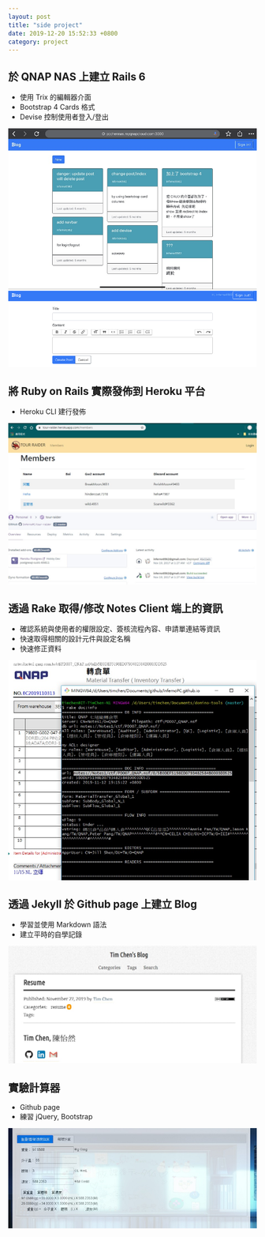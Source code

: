 ```yaml
---
layout: post
title: "side project"
date: 2019-12-20 15:52:33 +0800
category: project
---
```


## <a name="sp_build_rails6_on_nas"></a>於 QNAP NAS 上建立 Rails 6

* 使用 Trix 的編輯器介面
* Bootstrap 4 Cards 格式
* Devise 控制使用者登入/登出

![sp_build_rails6_on_nas](/assets/images/projects/sp_build_rails6_on_nas.jpg)
![sp_trix_editor](/assets/images/projects/sp_trix_editor.jpg)


## <a name="sp_production_on_heroku"></a>將 Ruby on Rails 實際發佈到 Heroku 平台

* Heroku CLI 建行發佈

![sp_production_on_heroku](/assets/images/projects/sp_production_on_heroku.jpg)
![sp_heroku_overview](/assets/images/projects/sp_heroku_overview.jpg)


## <a name="sp_rake_call_notes_com"></a>透過 Rake 取得/修改 Notes Client 端上的資訊

* 確認系統與使用者的權限設定、簽核流程內容、申請單連結等資訊
* 快速取得相關的設計元件與設定名稱
* 快速修正資料

![sp_rake_call_notes_com](/assets/images/projects/sp_rake_call_notes_com.jpg)


## <a name="sp_jekyll_with_github_page"></a>透過 Jekyll 於 Github page 上建立 Blog

* 學習並使用 Markdown 語法
* 建立平時的自學記錄

![sp_jekyll_with_github_page](/assets/images/projects/sp_jekyll_with_github_page.jpg)


## <a name="sp_clamp_chemistry"></a>實驗計算器

* Github page
* 練習 jQuery, Bootstrap

![sp_clamp_chemistry](/assets/images/projects/sp_clamp_chemistry.jpg)

